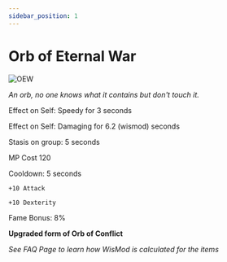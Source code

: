 ```yaml
---
sidebar_position: 1
---
```


# Orb of Eternal War

![OEW](https://vwiki.valorserver.com/api/item/picture/orb%20of%20eternal%20war)

<i>An orb, no one knows what it contains but don't touch it.</i>

Effect on Self: Speedy for 3 seconds

Effect on Self: Damaging for 6.2 (wismod) seconds

Stasis on group: 5 seconds

MP Cost 120

Cooldown: 5 seconds

    +10 Attack
    
    +10 Dexterity

Fame Bonus: 8%

**Upgraded form of Orb of Conflict**

*See FAQ Page to learn how WisMod is calculated for the items*
